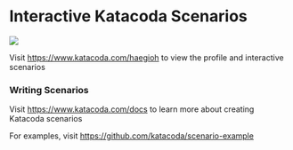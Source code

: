 # Interactive Katacoda Scenarios

[![](http://shields.katacoda.com/katacoda/haegioh/count.svg)](https://www.katacoda.com/haegioh "Get your profile on Katacoda.com")

Visit https://www.katacoda.com/haegioh to view the profile and interactive scenarios

### Writing Scenarios
Visit https://www.katacoda.com/docs to learn more about creating Katacoda scenarios

For examples, visit https://github.com/katacoda/scenario-example
